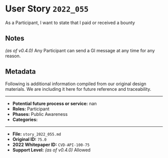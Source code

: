 
# User Story `2022_055` #

As a Participant, I want to state that I paid or received a bounty

## Notes ##

*(as of v0.4.0)*
Any Participant can send a GI message at any time for any reason.


## Metadata ##

Following is additional information compiled from our original design materials.
We are including it here for future reference and traceability.

---

- **Potential future process or service:** nan
- **Roles:** Participant
- **Phases:** Public Awareness
- **Categories:** 

---

- **File:** `story_2022_055.md`
- **Original ID:** `75.0`
- **2022 Whitepaper ID:** `CVD-API-100-75`
- **Support Level:** *(as of v0.4.0)* Allowed
